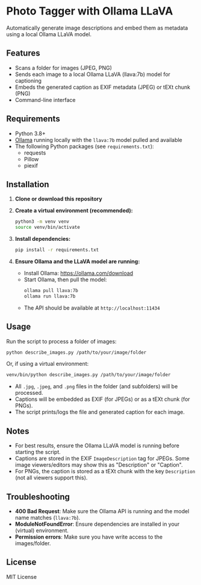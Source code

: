 # Photo Tagger with Ollama LLaVA

Automatically generate image descriptions and embed them as metadata using a local Ollama LLaVA model.

## Features
- Scans a folder for images (JPEG, PNG)
- Sends each image to a local Ollama LLaVA (llava:7b) model for captioning
- Embeds the generated caption as EXIF metadata (JPEG) or tEXt chunk (PNG)
- Command-line interface

## Requirements
- Python 3.8+
- [Ollama](https://ollama.com/) running locally with the `llava:7b` model pulled and available
- The following Python packages (see `requirements.txt`):
  - requests
  - Pillow
  - piexif

## Installation
1. **Clone or download this repository**

2. **Create a virtual environment (recommended):**
   ```bash
   python3 -m venv venv
   source venv/bin/activate
   ```

3. **Install dependencies:**
   ```bash
   pip install -r requirements.txt
   ```

4. **Ensure Ollama and the LLaVA model are running:**
   - Install Ollama: https://ollama.com/download
   - Start Ollama, then pull the model:
     ```bash
     ollama pull llava:7b
     ollama run llava:7b
     ```
   - The API should be available at `http://localhost:11434`

## Usage

Run the script to process a folder of images:

```bash
python describe_images.py /path/to/your/image/folder
```
Or, if using a virtual environment:
```bash
venv/bin/python describe_images.py /path/to/your/image/folder
```

- All `.jpg`, `.jpeg`, and `.png` files in the folder (and subfolders) will be processed.
- Captions will be embedded as EXIF (for JPEGs) or as a tEXt chunk (for PNGs).
- The script prints/logs the file and generated caption for each image.

## Notes
- For best results, ensure the Ollama LLaVA model is running before starting the script.
- Captions are stored in the EXIF `ImageDescription` tag for JPEGs. Some image viewers/editors may show this as "Description" or "Caption".
- For PNGs, the caption is stored as a tEXt chunk with the key `Description` (not all viewers support this).

## Troubleshooting
- **400 Bad Request**: Make sure the Ollama API is running and the model name matches (`llava:7b`).
- **ModuleNotFoundError**: Ensure dependencies are installed in your (virtual) environment.
- **Permission errors**: Make sure you have write access to the images/folder.

## License
MIT License

